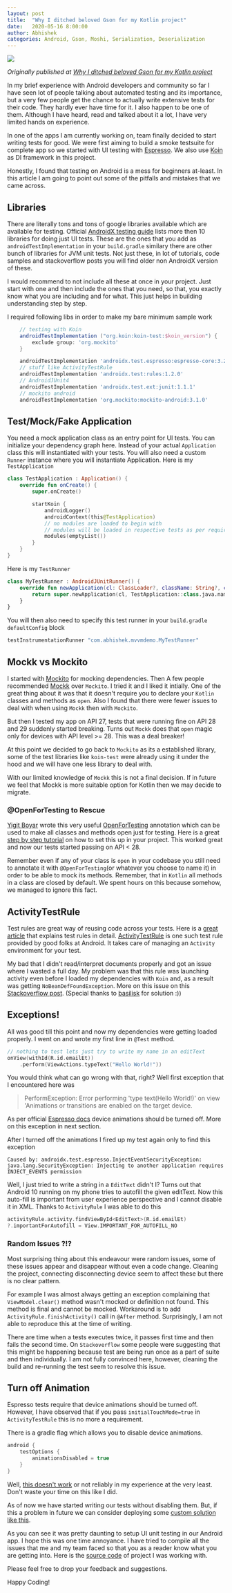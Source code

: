 ```yaml
---
layout: post
title:  "Why I ditched beloved Gson for my Kotlin project"
date:   2020-05-16 8:00:00
author: Abhishek
categories: Android, Gson, Moshi, Serialization, Deserialization
---
```

![](/blog/assets/images/ditched-gson-moshi-cover.png)

*Originally published at [Why I ditched beloved Gson for my Kotlin project](https://medium.com/swlh/why-i-ditched-beloved-gson-for-my-kotlin-project-4acc1809fb68)*


In my brief experience with Android developers and community so far I have seen lot of people talking about automated testing and its importance, but a very few people get the chance to actually write extensive tests for their code. They hardly ever have time for it. I also happen to be one of them. Although I have heard, read and talked about it a lot, I have very limited hands on experience. 

In one of the apps I am currently working on, team finally decided to start writing tests for good. We were first aiming to build a smoke testsuite for complete app so we started with UI testing with [Espresso](https://developer.android.com/training/testing/espresso). We also use [Koin](http://insert-koin.io/) as DI framework in this project.

Honestly, I found that testing on Android is a mess for beginners at-least. In this article I am going to point out some of the pitfalls and mistakes that we came across.

## Libraries
There are literally tons and tons of google libraries available which are available for testing. Official [AndroidX testing guide](https://developer.android.com/training/testing/set-up-project) lists more then 10 libraries for doing just UI tests. These are the ones that you add as `androidTestImplementation` in your `build.gradle` similary there are other bunch of libraries for JVM unit tests. Not just these, in lot of tutorials, code samples and stackoverflow posts you will find older non AndroidX version of these. 

I would recommend to not include all these at once in your project. Just start with one and then include the ones that you need, so that, you exactly know what you are including and for what. This just helps in building understanding step by step.

I required following libs in order to make my bare minimum sample work

```groovy
    // testing with Koin
    androidTestImplementation ("org.koin:koin-test:$koin_version") {
        exclude group: 'org.mockito'
    }

    androidTestImplementation 'androidx.test.espresso:espresso-core:3.2.0'
    // stuff like ActivityTestRule
    androidTestImplementation 'androidx.test:rules:1.2.0'
    // AndroidJUnit4
    androidTestImplementation 'androidx.test.ext:junit:1.1.1'
    // mockito android
    androidTestImplementation 'org.mockito:mockito-android:3.1.0'
```

## Test/Mock/Fake Application
You need a mock application class as an entry point for UI tests. You can initialize your dependency graph here. Instead of your actual `Application` class this will instantiated with your tests. You will also need a custom `Runner` instance where you will instantiate Application.
Here is my `TestApplication`
```kotlin
class TestApplication : Application() {
    override fun onCreate() {
        super.onCreate()

        startKoin {
            androidLogger()
            androidContext(this@TestApplication)
            // no modules are loaded to begin with
            // modules will be loaded in respective tests as per requirement
            modules(emptyList())
        }
    }
}
```

Here is my `TestRunner`
```kotlin
class MyTestRunner : AndroidJUnitRunner() {
    override fun newApplication(cl: ClassLoader?, className: String?, context: Context?): Application {
        return super.newApplication(cl, TestApplication::class.java.name, context)
    }
}
```

You will then also need to specify this test runner in your `build.gradle` `defaultConfig` block
```groovy
testInstrumentationRunner "com.abhishek.mvvmdemo.MyTestRunner"
```

## Mockk vs Mockito
I started with [Mockito](https://site.mockito.org/) for mocking dependencies. Then A few people recommended [Mockk](https://mockk.io/#dsl-examples) over `Mockito`. I tried it and I liked it intially. One of the great thing about it was that it doesn't require you to declare your `Kotlin` classes and methods as `open`. Also I found that there were fewer issues to deal with when using `Mockk` then with `Mockito`.

But then I tested my app on API 27, tests that were running fine on API 28 and 29 suddenly started breaking. Turns out `Mockk` does that `open` magic only for devices with API level >= 28. This was a deal breaker!

At this point we decided to go back to `Mockito` as its a established library, some of the test libraries like `koin-test` were already using it under the hood and we will have one less library to deal with.

With our limited knowledge of `Mockk` this is not a final decision. If in future we feel that Mockk is more suitable option for Kotlin then we may decide to migrate.

### @OpenForTesting to Rescue
[Yigit Boyar](https://github.com/yigit) wrote this very useful [OpenForTesting](https://github.com/android/architecture-components-samples/issues/346) annotation which can be used to make all classes and methods open just for testing. Here is a great [step by step tutorial](https://proandroiddev.com/mocking-androidtest-in-kotlin-51f0a603d500) on how to set this up in your project. This worked great and now our tests started passing on API < 28.

Remember even if any of your class is `open` in your codebase you still need to annotate it with `@OpenForTesting`(or whatever you choose to name it) in order to be able to mock its methods. Remember, that in `Kotlin` all methods in a class are closed by default. We spent hours on this because somehow, we managed to ignore this fact.

## ActivityTestRule
Test rules are great way of reusing code across your tests. Here is a [great article](https://medium.com/@elye.project/all-about-testrule-a-steroid-before-after-a74ef421e3e5) that explains test rules in detail. [ActivityTestRule](https://developer.android.com/reference/android/support/test/rule/ActivityTestRule) is one such test rule provided by good folks at Android. It takes care of managing an `Activity` environment for your test. 

My bad that I didn't read/interpret documents properly and got an issue where I wasted a full day. My problem was that this rule was launching activity even before I loaded my dependencies with `Koin` and, as a result was getting `NoBeanDefFoundException`. More on this issue on this [Stackoverflow post](https://stackoverflow.com/questions/58728051/nobeandeffoundexception-with-mock-viewmodel-testing-with-koin-espresso/). (Special thanks to [basilisk](https://stackoverflow.com/users/493321/basilisk) for solution :))

## Exceptions!
All was good till this point and now my dependencies were getting loaded properly. I went on and wrote my first line in `@Test` method. 
```kotlin
// nothing to test lets just try to write my name in an editText
onView(withId(R.id.emailEt))
    .perform(ViewActions.typeText("Hello World!"))
```

You would think what can go wrong with that, right? Well first exception that I encountered here was 
> PerformException: Error performing 'type text(Hello World!)' on view 'Animations or transitions are enabled on the target device.

As per official [Espresso docs](https://developer.android.com/training/testing/espresso/setup) device animations should be turned off. More on this exception in next section.

After I turned off the animations I fired up my test again only to find this exception
```
Caused by: androidx.test.espresso.InjectEventSecurityException: java.lang.SecurityException: Injecting to another application requires INJECT_EVENTS permission
```
Well, I just tried to write a string in a `EditText` didn't I? Turns out that Android 10 running on my phone tries to autofill the given editText. Now this auto-fill is important from user experience perspective and I cannot disable it in XML. Thanks to `ActivityRule` I was able to do this
```kotlin
activityRule.activity.findViewById<EditText>(R.id.emailEt)
?.importantForAutofill = View.IMPORTANT_FOR_AUTOFILL_NO
```

### Random Issues ?!?
Most surprising thing about this endeavour were random issues, some of these issues appear and disappear without even a code change. Cleaning the project, connecting disconnecting device seem to affect these but there is no clear pattern.

For example I was almost always getting an exception complaining that `ViewModel.clear()` method wasn't mocked or definition not found. This method is final and cannot be mocked. Workaround is to add `ActivityRule.finishActivity()` call in `@After` method. Surprisingly, I am not able to reproduce this at the time of writing.

There are time when a tests executes twice, it passes first time and then fails the second time. On `Stackoverflow` some people were suggesting that this might be happening because test are being run once as a part of suite and then individually. I am not fully convinced here, however, cleaning the build and re-running the test seem to resolve this issue. 

## Turn off Animation

Espresso tests require that device animations should be turned off. However, I have observed that if you pass `initialTouchMode=true` in `ActivityTestRule` this is no more a requirement.

There is a gradle flag which allows you to disable device animations.
```groovy
android {
    testOptions {
        animationsDisabled = true
    }
}
```

Well, [this doesn't work](https://stackoverflow.com/questions/43474144/what-does-the-testoptions-animationsdisabled-property-in-android-gradle-plugin-d) or not reliably in my experience at the very least. Don't waste your time on this like I did.

As of now we have started writing our tests without disabling them. But, if this a problem in future we can consider deploying some [custom solution like this](https://proandroiddev.com/one-rule-to-disable-them-all-d387da440318).


As you can see it was pretty daunting to setup UI unit testing in our Android app. I hope this was one time annoyance. I have tried to compile all the issues that me and my team faced so that you as a reader know what you are getting into. Here is the [source code](https://github.com/abhishekBansal/mvvm-architecture-demo) of project I was working with. 

Please feel free to drop your feedback and suggestions.

Happy Coding!